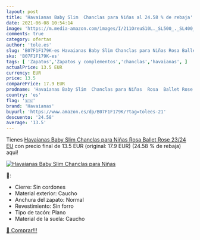 ```yaml
---
layout: post
title: 'Havaianas Baby Slim  Chanclas para Niñas al 24.58 % de rebaja'
date: 2021-06-08 10:54:14
image: 'https://m.media-amazon.com/images/I/211OreuS10L._SL500_._SL400_.jpg'
comments: true
category: ofertas
author: 'tole.es'
slug: 'B07F1F179K-es Havaianas Baby Slim Chanclas para Niñas Rosa Ballet Rose...'
sku: 'B07F1F179K-es'
tags: [ 'Zapatos','Zapatos y complementos','chanclas','havaianas', ]
actualPrice: 13.5 EUR
currency: EUR
price: 13.5
comparePrice: 17.9 EUR
prodname: 'Havaianas Baby Slim  Chanclas para Niñas  Rosa  Ballet Rose   23/24 EU'
country: 'es'
flag: '🇪🇸'
brand: 'Havaianas'
buyurl: 'https://www.amazon.es/dp/B07F1F179K/?tag=tolees-21'
descuento: '24.58'
average: '13.5'
---
```


Tienes [Havaianas Baby Slim  Chanclas para Niñas  Rosa  Ballet Rose   23/24 EU](https://www.amazon.es/dp/B07F1F179K/?tag=tolees-21) con precio final de  13.5 EUR (original: 17.9 EUR) (24.58 %  de rebaja) aqui!

[![Havaianas Baby Slim  Chanclas para Niñas](https://m.media-amazon.com/images/I/211OreuS10L._SL500_._SL400_.jpg)](https://www.amazon.es/dp/B07F1F179K/?tag=tolees-21)

🔎:

- Cierre: Sin cordones
- Material exterior: Caucho
- Anchura del zapato: Normal
- Revestimiento: Sin forro
- Tipo de tacón: Plano
- Material de la suela: Caucho

[🛒 Comprar!!!](https://www.amazon.es/dp/B07F1F179K/?tag=tolees-21)

